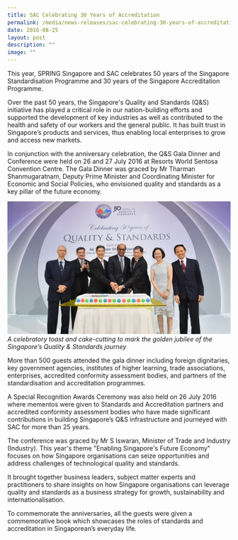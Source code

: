 ```yaml
---
title: SAC Celebrating 30 Years of Accreditation
permalink: /media/news-releases/sac-celebrating-30-years-of-accreditation/
date: 2016-08-25
layout: post
description: ""
image: ""
---
```

This year, SPRING Singapore and SAC celebrates 50 years of the Singapore Standardisation Programme and 30 years of the Singapore Accreditation Programme.
 
Over the past 50 years, the Singapore's Quality and Standards (Q&S) initiative has played a critical role in our nation-building efforts and supported the development of key industries as well as contributed to the health and safety of our workers and the general public. It has built trust in Singapore’s products and services, thus enabling local enterprises to grow and access new markets.
 
In conjunction with the anniversary celebration, the Q&S Gala Dinner and Conference were held on 26 and 27 July 2016 at Resorts World Sentosa Convention Centre. The Gala Dinner was graced by Mr Tharman Shanmugaratnam, Deputy Prime Minister and Coordinating Minister for Economic and Social Policies, who envisioned quality and standards as a key pillar of the future economy.

![quality and standards dinner](/images/press-release/photos/Quality-and-Standards-Dinner.jpg)
*A celebratory toast and cake-cutting to mark the golden jubilee of the Singapore’s Quality & Standards journey*

More than 500 guests attended the gala dinner including foreign dignitaries, key government agencies, institutes of higher learning, trade associations, enterprises, accredited conformity assessment bodies, and partners of the standardisation and accreditation programmes.
 
A Special Recognition Awards Ceremony was also held on 26 July 2016 where mementos were given to Standards and Accreditation partners and accredited conformity assessment bodies who have made significant contributions in building Singapore’s Q&S infrastructure and journeyed with SAC for more than 25 years.
 
The conference was graced by Mr S Iswaran, Minister of Trade and Industry (Industry). This year's theme "Enabling Singapore's Future Economy" focuses on how Singapore organisations can seize opportunities and address challenges of technological quality and standards.
 
It brought together business leaders, subject matter experts and practitioners to share insights on how Singapore organisations can leverage quality and standards as a business strategy for growth, sustainability and internationalisation.
 
To commemorate the anniversaries, all the guests were given a commemorative book which showcases the roles of standards and accreditation in Singaporean’s everyday life.